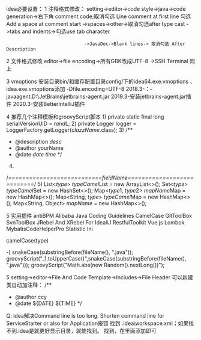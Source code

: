 idea必要设置：
1 注释格式修改：
setting->editor->code style->java->code generation->右下角 comment code;取消勾选 Line comment at first line 勾选 Add a space at comment start
                                 ->spaces->other->取消勾选after type cast
                                 ->tabs and indents->勾选use tab character

                                 ->JavaDoc->Blank lines-> 取消勾选 After Description
2 文件格式修改
editor->file encoding->所有GBK改成UTF-8
      ->SSH Terminal 同上

3 vmoptions
安装目录bin/和缓存配置目录config/下的idea64.exe.vmoptions 、 idea.exe.vmoptions添加
-Dfile.encoding=UTF-8
2018.3-：-javaagent:D:\JetBrains\jetbrains-agent.jar
2019.3-安装jetbrains-agent.jar插件
2020.3-安装BetterIntelliJ插件

4 推荐几个注释模板和groovyScript脚本
1)
private static final long serialVersionUID = $rand$L;
2)
private Logger logger = LoggerFactory.getLogger($clazzName$.class);
3)
/**
 * @description $desc$
 * @author yourName
 * @date $date$ $time$
 */
4)
/*===========================$fieldName$===========================*/
5)
List<$type$> $typeCamel$List = new ArrayList<>();
Set<$type$> $typeCamel$Set = new HashSet<>();
Map<$type1$, $type2$> $mapName$Map = new HashMap<>();
Map<String, $type$> $typeCamel$Map = new HashMap<>();
Map<String, Object> $mapName$ = new HashMap<>();

5 实用插件
antiBPM
Alibaba Java Coding Guidelines
CamelCase
GitToolBox
SvnToolBox
JRebel And XRebel For IdealiJ
RestfulToolkit
Vue.js
Lombok
MybatisCodeHelperPro
Statistic
Ini

camelCase(type)

-)
snakeCase(substringBefore(fileName(), ".java"));
groovyScript("_1.toUpperCase()",snakeCase(substringBefore(fileName(), ".java")));
groovyScript("Math.abs(new Random().nextLong())");

5 setting->editor->File And Code Template->Includes->File Header  可以新建类自动加注释：
/**
 * @author ccy
 * @date ${DATE} ${TIME}
 */

Q:
idea解决Command line is too long. Shorten command line for ServiceStarter or also for Application报错
找到 .idea\workspace.xml；如果找不到.idea是就更好显示目录，就能找到。
找到<component name="PropertiesComponent">，在里面添加<property name="dynamic.classpath" value="true" />即可